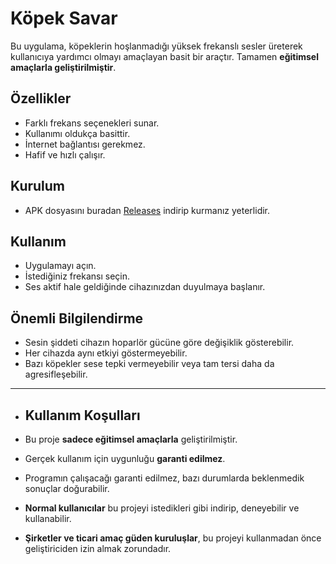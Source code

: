 # Köpek Savar

Bu uygulama, köpeklerin hoşlanmadığı yüksek frekanslı sesler üreterek kullanıcıya yardımcı olmayı amaçlayan basit bir araçtır. Tamamen **eğitimsel amaçlarla geliştirilmiştir**.  

## Özellikler
- Farklı frekans seçenekleri sunar.
- Kullanımı oldukça basittir.
- İnternet bağlantısı gerekmez.
- Hafif ve hızlı çalışır.

## Kurulum
- APK dosyasını buradan [Releases](https://github.com/hasankaara/KopekSavar/releases)
indirip kurmanız yeterlidir.

## Kullanım
- Uygulamayı açın.  
- İstediğiniz frekansı seçin.  
- Ses aktif hale geldiğinde cihazınızdan duyulmaya başlanır.  

## Önemli Bilgilendirme
- Sesin şiddeti cihazın hoparlör gücüne göre değişiklik gösterebilir.  
- Her cihazda aynı etkiyi göstermeyebilir.  
- Bazı köpekler sese tepki vermeyebilir veya tam tersi daha da agresifleşebilir.  

---

- ## Kullanım Koşulları

- Bu proje **sadece eğitimsel amaçlarla** geliştirilmiştir.  
- Gerçek kullanım için uygunluğu **garanti edilmez**.  
- Programın çalışacağı garanti edilmez, bazı durumlarda beklenmedik sonuçlar doğurabilir.  
- **Normal kullanıcılar** bu projeyi istedikleri gibi indirip, deneyebilir ve kullanabilir.  
- **Şirketler ve ticari amaç güden kuruluşlar**, bu projeyi kullanmadan önce geliştiriciden izin almak zorundadır.  

